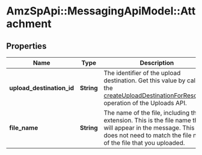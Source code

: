 # AmzSpApi::MessagingApiModel::Attachment

## Properties
Name | Type | Description | Notes
------------ | ------------- | ------------- | -------------
**upload_destination_id** | **String** | The identifier of the upload destination. Get this value by calling the [createUploadDestinationForResource](doc:uploads-api-reference#post-uploads2020-11-01uploaddestinationsresource) operation of the Uploads API. | 
**file_name** | **String** | The name of the file, including the extension. This is the file name that will appear in the message. This does not need to match the file name of the file that you uploaded. | 

